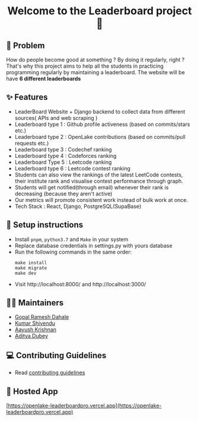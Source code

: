<h1 align="center">Welcome to the Leaderboard project 👋</h1>

## 🤔 Problem
How do people become good at something ? By doing it regularly, right ? That's why this project aims to help all the students in practicing programming regularly by maintaining a leaderboard. The website will be have **6 different leaderboards**

## ✨ Features
- LeaderBoard Website + Django backend to collect data from different sources( APIs and web scraping )
- Leaderboard type 1 : Github profile activeness (based on commits/stars etc.)
- Leaderboard type 2 : OpenLake contributions (based on commits/pull requests etc.)
- Leaderboard type 3 : Codechef ranking
- Leaderboard type 4 : Codeforces ranking
- Leaderboard Type 5 : Leetcode ranking
- Leaderboard type 6 : Leetcode contest ranking
- Students can also view the rankings of the latest LeetCode contests, their institute rank and visualise contest performance through graph.
- Students will get notified(through email) whenever their rank is decreasing (because they aren't active)
- Our metrics will promote consistent work instead of bulk work at once.
- Tech Stack : React, Django, PostgreSQL(SupaBase)

## 📝 Setup instructions
- Install `pnpm`, `python3.7` and `Make` in your system
- Replace database credentials in settings.py with yours database
- Run the following commands in the same order:
    ```
    make install
    make migrate
    make dev
    ```
- Visit http://localhost:8000/ and http://localhost:3000/

## 🧑‍💻 Maintainers
- [Gopal Ramesh Dahale](https://github.com/Gopal-Dahale)
- [Kumar Shivendu](https://github.com/KShivendu)
- [Aayush Krishnan](https://github.com/krishnan05)
- [Aditya Dubey](https://github.com/Aditya062003)

## 💻 Contributing Guidelines
- Read [contributing guidelines](https://github.com/OpenLake/Leaderboard-Pro/blob/main/.github/CONTRIBUTING.md)

## 👀 Hosted App
[https://openlake-leaderboardpro.vercel.app](https://openlake-leaderboardpro.vercel.app)

